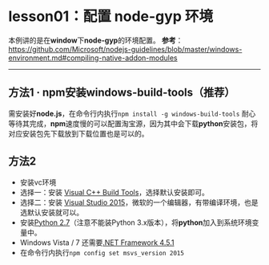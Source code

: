 lesson01：配置 node-gyp 环境
===================
本例讲的是在**window**下**node-gyp**的环境配置。
**参考**： https://github.com/Microsoft/nodejs-guidelines/blob/master/windows-environment.md#compiling-native-addon-modules

----------


方法1 · npm安装windows-build-tools（推荐）
-------------
需安装好**node.js**，在命令行内执行`npm install -g windows-build-tools`
耐心等待其完成，**npm**速度慢的可以配置淘宝源，因为其中会下载**python**安装包，将对应安装包先下载放到下载位置也是可以的。

方法2 
-------------
- 安装vc环境
 - 选择一：安装 [Visual C++ Build Tools](http://go.microsoft.com/fwlink/?LinkId=691126)，选择默认安装即可。
 - 选择二：安装 [Visual Studio 2015](https://www.visualstudio.com/products/visual-studio-community-vs)，微软的一个编辑器，有带编译环境，也是选默认安装就可以。
- 安装[Python 2.7](https://www.python.org/downloads/)（注意不能装Python 3.x版本），将**python**加入到系统环境变量中。
- Windows Vista / 7 还需要[.NET Framework 4.5.1](http://www.microsoft.com/en-us/download/details.aspx?id=40773)
- 在命令行内执行`npm config set msvs_version 2015`
